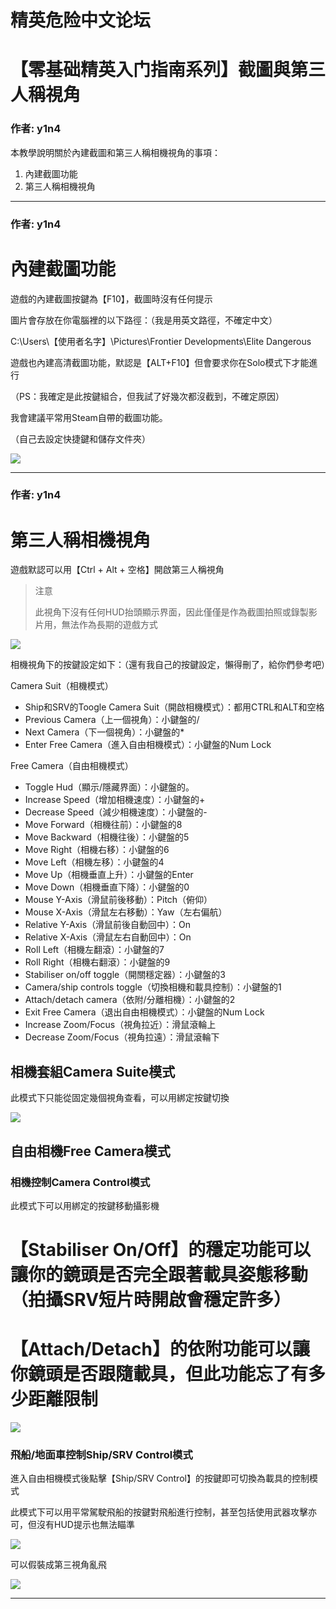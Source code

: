 




精英危险中文论坛
=========







 




# 【零基础精英入门指南系列】截圖與第三人稱視角





### 作者: y1n4



本教學說明關於內建截圖和第三人稱相機視角的事項：


1. 內建截圖功能
2. 第三人稱相機視角






---



### 作者: y1n4



內建截圖功能
======


遊戲的內建截圖按鍵為【F10】，截圖時沒有任何提示  

圖片會存放在你電腦裡的以下路徑：（我是用英文路徑，不確定中文）  

C:\Users\【使用者名字】\Pictures\Frontier Developments\Elite Dangerous


遊戲也內建高清截圖功能，默認是【ALT+F10】但會要求你在Solo模式下才能進行  

（PS：我確定是此按鍵組合，但我試了好幾次都沒截到，不確定原因）


我會建議平常用Steam自帶的截圖功能。  

（自己去設定快捷鍵和儲存文件夾）  

![](https://qiniu.elitedanger.cn/assets/files/2021-05-12/1620836981-875620-camerasuite00.jpeg)






---



### 作者: y1n4



第三人稱相機視角
========


遊戲默認可以用【Ctrl + Alt + 空格】開啟第三人稱視角



> 注意  
> 
> 此視角下沒有任何HUD抬頭顯示界面，因此僅僅是作為截圖拍照或錄製影片用，無法作為長期的遊戲方式
> 
> 


![](https://qiniu.elitedanger.cn/assets/files/2021-05-12/1620837206-510496-camerasuite01.jpeg)


相機視角下的按鍵設定如下：（還有我自己的按鍵設定，懶得刪了，給你們參考吧）  

Camera Suit（相機模式）


* Ship和SRV的Toogle Camera Suit（開啟相機模式）：都用CTRL和ALT和空格
* Previous Camera（上一個視角）：小鍵盤的/
* Next Camera（下一個視角）：小鍵盤的*
* Enter Free Camera（進入自由相機模式）：小鍵盤的Num Lock


Free Camera（自由相機模式）


* Toggle Hud（顯示/隱藏界面）：小鍵盤的。
* Increase Speed（增加相機速度）：小鍵盤的+
* Decrease Speed（減少相機速度）：小鍵盤的-
* Move Forward（相機往前）：小鍵盤的8
* Move Backward（相機往後）：小鍵盤的5
* Move Right（相機右移）：小鍵盤的6
* Move Left（相機左移）：小鍵盤的4
* Move Up（相機垂直上升）：小鍵盤的Enter
* Move Down（相機垂直下降）：小鍵盤的0
* Mouse Y-Axis（滑鼠前後移動）：Pitch（俯仰）
* Mouse X-Axis（滑鼠左右移動）：Yaw（左右偏航）
* Relative Y-Axis（滑鼠前後自動回中）：On
* Relative X-Axis（滑鼠左右自動回中）：On
* Roll Left（相機左翻滾）：小鍵盤的7
* Roll Right（相機右翻滾）：小鍵盤的9
* Stabiliser on/off toggle（開關穩定器）：小鍵盤的3
* Camera/ship controls toggle（切換相機和載具控制）：小鍵盤的1
* Attach/detach camera（依附/分離相機）：小鍵盤的2
* Exit Free Camera（退出自由相機模式）：小鍵盤的Num Lock
* Increase Zoom/Focus（視角拉近）：滑鼠滾輪上
* Decrease Zoom/Focus（視角拉遠）：滑鼠滾輪下


相機套組Camera Suite模式
------------------


此模式下只能從固定幾個視角查看，可以用綁定按鍵切換  

![](https://qiniu.elitedanger.cn/assets/files/2021-05-12/1620837206-510496-camerasuite01.jpeg)


自由相機Free Camera模式
-----------------


### 相機控制Camera Control模式


此模式下可以用綁定的按鍵移動攝影機  

# 【Stabiliser On/Off】的穩定功能可以讓你的鏡頭是否完全跟著載具姿態移動（拍攝SRV短片時開啟會穩定許多）  

# 【Attach/Detach】的依附功能可以讓你鏡頭是否跟隨載具，但此功能忘了有多少距離限制  

![](https://qiniu.elitedanger.cn/assets/files/2021-05-12/1620837212-933702-camerasuite02.jpeg)


### 飛船/地面車控制Ship/SRV Control模式


進入自由相機模式後點擊【Ship/SRV Control】的按鍵即可切換為載具的控制模式  

此模式下可以用平常駕駛飛船的按鍵對飛船進行控制，甚至包括使用武器攻擊亦可，但沒有HUD提示也無法瞄準  

![](https://qiniu.elitedanger.cn/assets/files/2021-05-12/1620837218-539536-camerasuite03.jpeg)


可以假裝成第三視角亂飛  

![](https://qiniu.elitedanger.cn/assets/files/2021-05-12/1620838253-828123-camerasuite04.jpeg)






---











